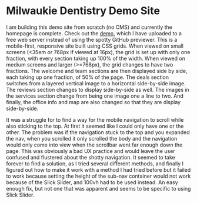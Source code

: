 <h1>Milwaukie Dentistry Demo Site</h1>

<p>I am building this demo site from scratch (no CMS) and currently the homepage is complete. Check out the <a href="http://milwaukiedentistry.x10host.com/">demo</a>, which I have uploaded to a free web server instead of using the spotty GitHub previewer. This is a mobile-first, responsive site built using CSS grids. When viewed on small screens (<35em or 768px if viewed at 16px), the grid is set up with only one fraction, with every section taking up 100% of the width. When viewed on medium screens and larger (>=768px), the grid changes to have two fractions. The welcome and team sections are then displayed side by side, each taking up one fraction, of 50% of the page. The deals section switches from a layered vertical image to a horizontal side-by-side image. The reviews section changes to display side-by-side as well. The images in the services section change from being one image one a line to two. And finally, the office info and map are also changed so that they are display side-by-side.</p>

<p>It was a struggle for to find a way for the mobile navigation to scroll while also sticking to the top. At first it seemed like I could only have one or the other. The problem was if the navigation stuck to the top and you expanded the nav, when you scrolled it only scrolled the body and the navigation would only come into view when the scrollbar went far enough down the page. This was obviously a bad UX practice and would leave the user confused and flustered about the shotty navigation. It seemed to take forever to find a solution, as I tried several different methods, and finally I figured out how to make it work with a method I had tried before but it failed to work because setting the height of the sub-nav container would not work because of the Slick Slider, and 100vh had to be used instead. An easy enough fix, but not one that was apparent and seems to be specific to using Slick Slider.</p>
